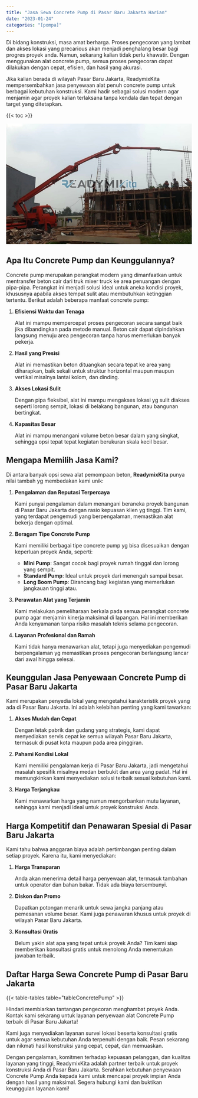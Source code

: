 ```yaml
---
title: "Jasa Sewa Concrete Pump di Pasar Baru Jakarta Harian"
date: "2023-01-24"
categories: "[pompa]"
---
```


Di bidang konstruksi, masa amat berharga. Proses pengecoran yang lambat dan akses lokasi yang precarious akan menjadi penghalang besar bagi progres proyek anda. Namun, sekarang kalian tidak perlu khawatir. Dengan menggunakan alat concrete pump, semua proses pengecoran dapat dilakukan dengan cepat, efisien, dan hasil yang akurasi.

Jika kalian berada di wilayah Pasar Baru Jakarta, ReadymixKita mempersembahkan jasa penyewaan alat penuh concrete pump untuk berbagai kebutuhan konstruksi. Kami hadir sebagai solusi modern agar menjamin agar proyek kalian terlaksana tanpa kendala dan tepat dengan target yang ditetapkan.

{{< toc >}}

![Jasa Sewa Concrete Pump di Pasar Baru Jakarta Harian](/images/pompa/sewa-pompa-19.jpg)

## Apa Itu Concrete Pump dan Keunggulannya?

Concrete pump merupakan perangkat modern yang dimanfaatkan untuk mentransfer beton cair dari truk mixer truck ke area penuangan dengan pipa-pipa. Perangkat ini menjadi solusi ideal untuk aneka kondisi proyek, khususnya apabila akses tempat sulit atau membutuhkan ketinggian tertentu. Berikut adalah beberapa manfaat concrete pump:

1. **Efisiensi Waktu dan Tenaga**

   Alat ini mampu mempercepat proses pengecoran secara sangat baik jika dibandingkan pada metode manual. Beton cair dapat dipindahkan langsung menuju area pengecoran tanpa harus memerlukan banyak pekerja.

2. **Hasil yang Presisi**

   Alat ini memastikan beton dituangkan secara tepat ke area yang diharapkan, baik sekali untuk struktur horizontal maupun maupun vertikal misalnya lantai kolom, dan dinding.

3. **Akses Lokasi Sulit**

   Dengan pipa fleksibel, alat ini mampu mengakses lokasi yg sulit diakses seperti lorong sempit, lokasi di belakang bangunan, atau bangunan bertingkat.

4. **Kapasitas Besar**

   Alat ini mampu menangani volume beton besar dalam yang singkat, sehingga opsi tepat tepat kegiatan berukuran skala kecil besar.

## Mengapa Memilih Jasa Kami?

Di antara banyak opsi sewa alat pemompaan beton, **ReadymixKita** punya nilai tambah yg membedakan kami unik:

1. **Pengalaman dan Reputasi Terpercaya**

   Kami punyai pengalaman dalam menangani beraneka proyek bangunan di Pasar Baru Jakarta dengan rasio kepuasan klien yg tinggi. Tim kami, yang terdapat pengemudi yang berpengalaman, memastikan alat bekerja dengan optimal.

2. **Beragam Tipe Concrete Pump**

   Kami memiliki berbagai tipe concrete pump yg bisa disesuaikan dengan keperluan proyek Anda, seperti:
   - **Mini Pump**: Sangat cocok bagi proyek rumah tinggal dan lorong yang sempit.
   - **Standard Pump**: Ideal untuk proyek dari menengah sampai besar.
   - **Long Boom Pump**: Dirancang bagi kegiatan yang memerlukan jangkauan tinggi atau.

3. **Perawatan Alat yang Terjamin**

   Kami melakukan pemeliharaan berkala pada semua perangkat concrete pump agar menjamin kinerja maksimal di lapangan. Hal ini memberikan Anda kenyamanan tanpa risiko masalah teknis selama pengecoran.

4. **Layanan Profesional dan Ramah**

   Kami tidak hanya menawarkan alat, tetapi juga menyediakan pengemudi berpengalaman yg memastikan proses pengecoran berlangsung lancar dari awal hingga selesai.

## Keunggulan Jasa Penyewaan Concrete Pump di Pasar Baru Jakarta

Kami merupakan penyedia lokal yang mengetahui karakteristik proyek yang ada di Pasar Baru Jakarta. Ini adalah kelebihan penting yang kami tawarkan:

1. **Akses Mudah dan Cepat**

   Dengan letak pabrik dan gudang yang strategis, kami dapat menyediakan servis cepat ke semua wilayah Pasar Baru Jakarta, termasuk di pusat kota maupun pada area pinggiran.

2. **Pahami Kondisi Lokal**

   Kami memiliki pengalaman kerja di Pasar Baru Jakarta, jadi mengetahui masalah spesifik misalnya medan berbukit dan area yang padat. Hal ini memungkinkan kami menyediakan solusi terbaik sesuai kebutuhan kami.

3. **Harga Terjangkau**

   Kami menawarkan harga yang namun mengorbankan mutu layanan, sehingga kami menjadi ideal untuk proyek konstruksi Anda.

## Harga Kompetitif dan Penawaran Spesial di Pasar Baru Jakarta

Kami tahu bahwa anggaran biaya adalah pertimbangan penting dalam setiap proyek. Karena itu, kami menyediakan:

1. **Harga Transparan**

   Anda akan menerima detail harga penyewaan alat, termasuk tambahan untuk operator dan bahan bakar. Tidak ada biaya tersembunyi.

2. **Diskon dan Promo**

   Dapatkan potongan menarik untuk sewa jangka panjang atau pemesanan volume besar. Kami juga penawaran khusus untuk proyek di wilayah Pasar Baru Jakarta.

3. **Konsultasi Gratis**

   Belum yakin alat apa yang tepat untuk proyek Anda? Tim kami siap memberikan konsultasi gratis untuk menolong Anda menentukan jawaban terbaik.

## Daftar Harga Sewa Concrete Pump di Pasar Baru Jakarta

{{< table-tables table="tableConcretePump" >}}

Hindari membiarkan tantangan pengecoran menghambat proyek Anda. Kontak kami sekarang untuk layanan penyewaan alat Concrete Pump terbaik di Pasar Baru Jakarta!

Kami juga menyediakan layanan survei lokasi beserta konsultasi gratis untuk agar semua kebutuhan Anda terpenuhi dengan baik. Pesan sekarang dan nikmati hasil konstruksi yang cepat, cepat, dan memuaskan.

Dengan pengalaman, komitmen terhadap kepuasan pelanggan, dan kualitas layanan yang tinggi, ReadymixKita adalah partner terbaik untuk proyek konstruksi Anda di Pasar Baru Jakarta. Serahkan kebutuhan penyewaan Concrete Pump Anda kepada kami untuk mencapai proyek impian Anda dengan hasil yang maksimal. Segera hubungi kami dan buktikan keunggulan layanan kami!